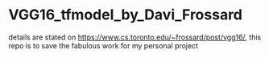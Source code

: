 # VGG16_tfmodel_by_Davi_Frossard
details are stated on https://www.cs.toronto.edu/~frossard/post/vgg16/, this repo is to save the fabulous work for my personal project
